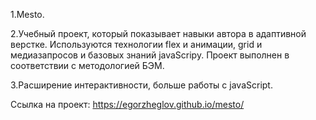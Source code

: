 ﻿1.Mesto.

2.Учебный проект, который показывает навыки автора в адаптивной верстке.
Используются технологии flex и анимации, grid и медиазапросов и базовых знаний javaScripy. 
Проект выполнен в соответствии с методологией БЭМ.

3.Расширение интерактивности, больше работы с javaScript.

Ссылка на проект:
https://egorzheglov.github.io/mesto/